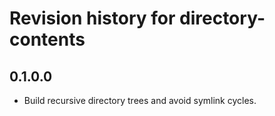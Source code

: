 # Revision history for directory-contents

## 0.1.0.0

* Build recursive directory trees and avoid symlink cycles.
